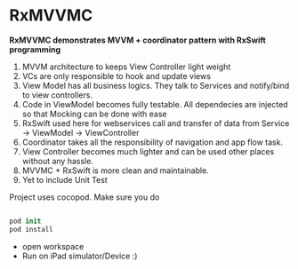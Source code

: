 # RxMVVMC

**RxMVVMC demonstrates MVVM + coordinator pattern with RxSwift programming**

1. MVVM architecture to keeps View Controller light weight
2. VCs are only responsible to hook and update views
3. View Model has all business logics. They talk to Services and notify/bind to view controllers. 
4. Code in ViewModel becomes fully testable. All dependecies are injected so that Mocking can be done with ease
3. RxSwift used here for webservices call and transfer of data from Service -> ViewModel -> ViewController
4. Coordinator takes all the responsibility of navigation and app flow task. 
5. View Controller becomes much lighter and can be used other places without any hassle.
6. MVVMC + RxSwift is more clean and maintainable.
5. Yet to include Unit Test

Project uses cocopod. Make sure you do

```swift

pod init
pod install

```

 * open workspace
 * Run on iPad simulator/Device :)
